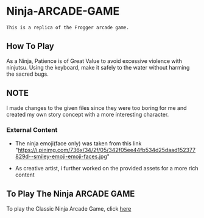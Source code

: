 # Ninja-ARCADE-GAME
``This is a replica of the Frogger arcade game.``

## How To Play
As a Ninja, Patience is of Great Value to avoid excessive violence with ninjutsu.
Using the keyboard, make it safely to the water without harming the sacred bugs.

## NOTE
I made changes to the given files since they were too boring for me and created my own story concept with a more interesting character.

### External Content
* The ninja emoji(face only) was taken from this link "https://i.pinimg.com/736x/34/2f/05/342f05ee44fb534d25daad152377829d--smiley-emoji-emoji-faces.jpg" 

* As creative artist, i further worked on the provided assets for a more rich content

## To Play The Ninja ARCADE GAME

To play the Classic Ninja Arcade Game, click [here]( https://keeth233.github.io/Ninja-ARCADE-GAME/)
